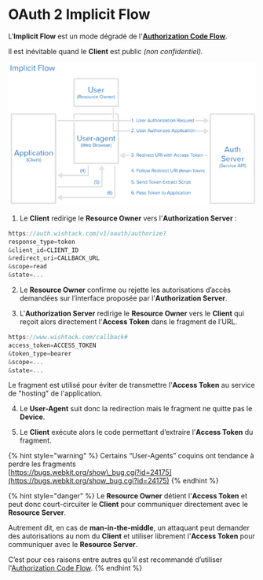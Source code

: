 # OAuth 2 Implicit Flow

L'**Implicit Flow** est un mode dégradé de l'[**Authorization Code Flow**](oauth-2-authorization-code-flow.md).

Il est inévitable quand le **Client** est public _\(non confidentiel\)._

![OAuth 2 Implicit Flow](../../.gitbook/assets/oauth2-implicit-flow.png)

1. Le **Client** redirige le **Resource Owner** vers l'**Authorization Server** :  


```javascript
https://auth.wishtack.com/v1/oauth/authorize?
response_type=token
&client_id=CLIENT_ID
&redirect_uri=CALLBACK_URL
&scope=read
&state=...
```

2. Le **Resource Owner** confirme ou rejette les autorisations d’accès demandées sur l’interface proposée par l'**Authorization Server**.

3. L'**Authorization Server** redirige le **Resource Owner** vers le **Client** qui reçoit alors directement l'**Access Token** dans le fragment de l’URL.

```javascript
https://www.wishtack.com/callback#
access_token=ACCESS_TOKEN
&token_type=bearer
&scope=...
&state=...
```

Le fragment est utilisé pour éviter de transmettre l'**Access Token** au service de "hosting" de l'application.

4. Le **User-Agent** suit donc la redirection mais le fragment ne quitte pas le **Device**.

5. Le **Client** exécute alors le code permettant d’extraire l'**Access Token** du fragment.

{% hint style="warning" %}
Certains “User-Agents” coquins ont tendance à perdre les fragments  
[https://bugs.webkit.org/show\_bug.cgi?id=24175](https://bugs.webkit.org/show_bug.cgi?id=24175)
{% endhint %}

{% hint style="danger" %}
Le **Resource Owner** détient l'**Access Token** et peut donc court-circuiter le **Client** pour communiquer directement avec le **Resource Server**.

Autrement dit, en cas de **man-in-the-middle**, un attaquant peut demander des autorisations au nom du **Client** et utiliser librement l'**Access Token** pour communiquer avec le **Resource Server**.

C’est pour ces raisons entre autres qu’il est recommandé d’utiliser l'[Authorization Code Flow](oauth-2-authorization-code-flow.md).
{% endhint %}

